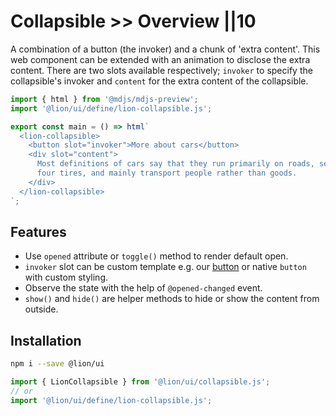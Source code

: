 # Collapsible >> Overview ||10

A combination of a button (the invoker) and a chunk of 'extra content'. This web component can be extended with an animation to disclose the extra content. There are two slots available respectively; `invoker` to specify the collapsible's invoker and `content` for the extra content of the collapsible.

```js script
import { html } from '@mdjs/mdjs-preview';
import '@lion/ui/define/lion-collapsible.js';
```

```js preview-story
export const main = () => html`
  <lion-collapsible>
    <button slot="invoker">More about cars</button>
    <div slot="content">
      Most definitions of cars say that they run primarily on roads, seat one to eight people, have
      four tires, and mainly transport people rather than goods.
    </div>
  </lion-collapsible>
`;
```

## Features

- Use `opened` attribute or `toggle()` method to render default open.
- `invoker` slot can be custom template e.g. our [button](https://github.com/ing-bank/lion/blob/e930b7b667ceaf66c2fab86a76044d0260b934fa/docs/components/button/overview.md) or native `button` with custom styling.
- Observe the state with the help of `@opened-changed` event.
- `show()` and `hide()` are helper methods to hide or show the content from outside.

## Installation

```bash
npm i --save @lion/ui
```

```js
import { LionCollapsible } from '@lion/ui/collapsible.js';
// or
import '@lion/ui/define/lion-collapsible.js';
```
